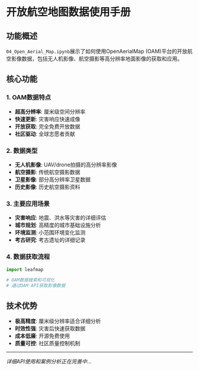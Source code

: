 # 开放航空地图数据使用手册

## 功能概述

`04_Open_Aerial_Map.ipynb`展示了如何使用OpenAerialMap (OAM)平台的开放航空影像数据，包括无人机影像、航空摄影等高分辨率地面影像的获取和应用。

## 核心功能

### 1. OAM数据特点
- **超高分辨率**: 厘米级空间分辨率
- **快速更新**: 灾害响应快速成像  
- **开放获取**: 完全免费开放数据
- **社区驱动**: 全球志愿者贡献

### 2. 数据类型
- **无人机影像**: UAV/drone拍摄的高分辨率影像
- **航空摄影**: 传统航空摄影数据
- **卫星影像**: 部分高分辨率卫星数据
- **历史影像**: 历史航空摄影资料

### 3. 主要应用场景
- **灾害响应**: 地震、洪水等灾害的详细评估
- **城市规划**: 高精度的城市基础设施分析
- **环境监测**: 小范围环境变化监测
- **考古研究**: 考古遗址的详细记录

### 4. 数据获取流程
```python
import leafmap

# OAM数据搜索和可视化
# 通过OAM API获取影像数据
```

## 技术优势

- **极高精度**: 厘米级分辨率适合详细分析
- **时效性强**: 灾害后快速获取数据
- **成本低廉**: 开源免费使用
- **质量可控**: 社区质量控制机制

---

*详细API使用和案例分析正在完善中...*
